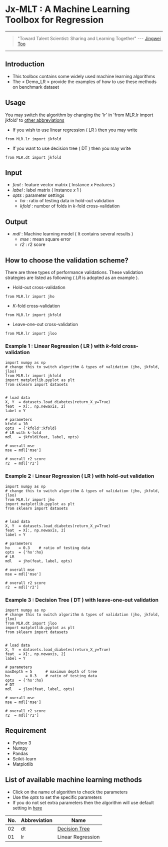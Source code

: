 # Jx-MLT : A Machine Learning Toolbox for Regression

---
> "Toward Talent Scientist: Sharing and Learning Together"
>  --- [Jingwei Too](https://jingweitoo.wordpress.com/)
---

## Introduction
* This toolbox contains some widely used machine learning algorithms   
* The < Demo_LR > provide the examples of how to use these methods on benchmark dataset 


## Usage
You may switch the algorithm by changing the 'lr' in 'from MLR.lr import jkfold' to [other abbreviations](/README.md#list-of-available-machine-learning-methods)   
* If you wish to use linear regression ( LR ) then you may write
```code 
from MLR.lr import jkfold 
```

* If you want to use decision tree ( DT ) then you may write
```code 
from MLR.dt import jkfold  
```


## Input
* *feat*    : feature vector matrix ( Instance *x* Features )
* *label*   : label matrix ( Instance *x* 1 )
* *opts*    : parameter settings
  + *ho*    : ratio of testing data in hold-out validation
  + *kfold* : number of folds in *k*-fold cross-validation


## Output
* *mdl* : Machine learning model ( It contains several results )  
  + *mse* : mean square error 
  + *r2*  : r2 score


## How to choose the validation scheme?
There are three types of performance validations. These validation strategies are listed as following ( *LR* is adopted as an example ). 
  + Hold-out cross-validation
```code 
from MLR.lr import jho
```
  + *K*-fold cross-validation
```code 
from MLR.lr import jkfold
```
  + Leave-one-out cross-validation
```code 
from MLR.lr import jloo
```


### Example 1 : Linear Regression ( LR ) with *k*-fold cross-validation
```code 
import numpy as np
# change this to switch algorithm & types of validation (jho, jkfold, jloo)
from MLR.lr import jkfold 
import matplotlib.pyplot as plt
from sklearn import datasets


# load data
X, Y  = datasets.load_diabetes(return_X_y=True)
feat  = X[:, np.newaxis, 2]
label = Y

# parameters
kfold = 10
opts  = {'kfold':kfold}
# LR with k-fold
mdl   = jkfold(feat, label, opts) 

# overall mse
mse = mdl['mse']

# overall r2 score
r2  = mdl['r2']
```


### Example 2 : Linear Regression ( LR ) with hold-out validation
```code 
import numpy as np
# change this to switch algorithm & types of validation (jho, jkfold, jloo)
from MLR.lr import jho 
import matplotlib.pyplot as plt
from sklearn import datasets


# load data
X, Y  = datasets.load_diabetes(return_X_y=True)
feat  = X[:, np.newaxis, 2]
label = Y

# parameters
ho    = 0.3    # ratio of testing data
opts  = {'ho':ho}
# LR 
mdl   = jho(feat, label, opts) 

# overall mse
mse = mdl['mse']

# overall r2 score
r2  = mdl['r2']
```



### Example 3 : Decision Tree ( DT ) with leave-one-out validation
```code 
import numpy as np
# change this to switch algorithm & types of validation (jho, jkfold, jloo)
from MLR.dt import jloo 
import matplotlib.pyplot as plt
from sklearn import datasets


# load data
X, Y  = datasets.load_diabetes(return_X_y=True)
feat  = X[:, np.newaxis, 2]
label = Y

# parameters
maxDepth = 5      # maximum depth of tree
ho       = 0.3    # ratio of testing data
opts  = {'ho':ho}
# DT 
mdl   = jloo(feat, label, opts) 

# overall mse
mse = mdl['mse']

# overall r2 score
r2  = mdl['r2']
```


## Requirement

* Python 3 
* Numpy
* Pandas
* Scikit-learn
* Matplotlib


## List of available machine learning methods
* Click on the name of algorithm to check the parameters 
* Use the *opts* to set the specific parameters  
* If you do not set extra parameters then the algorithm will use default setting in [here](/Description.md)


| No. | Abbreviation | Name                                                                              | 
|-----|--------------|-----------------------------------------------------------------------------------|
| 02  | dt           | [Decision Tree](Description.md#decision-tree-dt)                                  | 
| 01  | lr           | Linear Regression                                                                 | 


  

